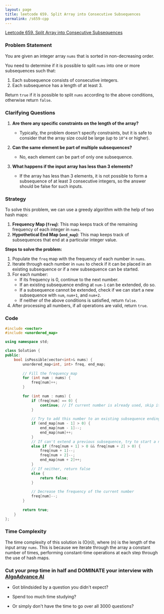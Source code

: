 ```yaml
---
layout: page
title: leetcode 659. Split Array into Consecutive Subsequences
permalink: /s659-cpp
---
```

[Leetcode 659. Split Array into Consecutive Subsequences](https://algoadvance.github.io/algoadvance/l659)
### Problem Statement

You are given an integer array `nums` that is sorted in non-decreasing order.

You need to determine if it is possible to split `nums` into one or more subsequences such that:

1. Each subsequence consists of consecutive integers.
2. Each subsequence has a length of at least 3.

Return `true` if it is possible to split `nums` according to the above conditions, otherwise return `false`.

### Clarifying Questions

1. **Are there any specific constraints on the length of the array?**
   - Typically, the problem doesn't specify constraints, but it is safe to consider that the array size could be large (up to `10^4` or higher).
   
2. **Can the same element be part of multiple subsequences?**
   - No, each element can be part of only one subsequence.

3. **What happens if the input array has less than 3 elements?**
   - If the array has less than 3 elements, it is not possible to form a subsequence of at least 3 consecutive integers, so the answer should be false for such inputs.

### Strategy

To solve this problem, we can use a greedy algorithm with the help of two hash maps:

1. **Frequency Map (`freq`)**: This map keeps track of the remaining frequency of each integer in `nums`.
2. **Hypothetical End Map (`end_map`)**: This map keeps track of subsequences that end at a particular integer value.

**Steps to solve the problem:**
1. Populate the `freq` map with the frequency of each number in `nums`.
2. Iterate through each number in `nums` to check if it can be placed in an existing subsequence or if a new subsequence can be started.
3. For each number:
    - If its frequency is 0, continue to the next number.
    - If an existing subsequence ending at `num-1` can be extended, do so.
    - If a subsequence cannot be extended, check if we can start a new subsequence with `num`, `num+1`, and `num+2`.
    - If neither of the above conditions is satisfied, return `false`.
4. After processing all numbers, if all operations are valid, return `true`.

### Code

```cpp
#include <vector>
#include <unordered_map>

using namespace std;

class Solution {
public:
    bool isPossible(vector<int>& nums) {
        unordered_map<int, int> freq, end_map;
        
        // Fill the frequency map
        for (int num : nums) {
            freq[num]++;
        }
        
        for (int num : nums) {
            if (freq[num] == 0) {
                continue; // If current number is already used, skip it
            }
            
            // Try to add this number to an existing subsequence ending with num - 1
            if (end_map[num - 1] > 0) {
                end_map[num - 1]--;
                end_map[num]++;
            } 
            // If can't extend a previous subsequence, try to start a new one with num, num + 1, num + 2
            else if (freq[num + 1] > 0 && freq[num + 2] > 0) {
                freq[num + 1]--;
                freq[num + 2]--;
                end_map[num + 2]++;
            } 
            // If neither, return false
            else {
                return false;
            }
            
            // Decrease the frequency of the current number
            freq[num]--;
        }
        
        return true;
    }
};
```

### Time Complexity

The time complexity of this solution is \(O(n)\), where \(n\) is the length of the input array `nums`. This is because we iterate through the array a constant number of times, performing constant-time operations at each step through the use of hash maps.


### Cut your prep time in half and DOMINATE your interview with [AlgoAdvance AI](https://algoAdvance.com)

- Got blindsided by a question you didn't expect?

- Spend too much time studying?

- Or simply don't have the time to go over all 3000 questions?

